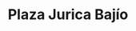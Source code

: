 ---
title: "Plaza Jurica Bajío"
url: /santiago-de-queretaro/plaza-jurica-bajio/
shop: Einkaufszentrum
---
